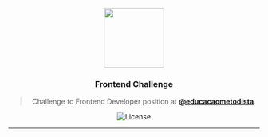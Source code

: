<p align="center">
  <img src="http://educacaometodista.org.br/++theme++novo-logo-rede/img/lrm.png" width="120">
</p>

<h3 align="center">
  Frontend Challenge
</h3>

<blockquote align="center">
Challenge to Frontend Developer position at <a href="https://github.com/educacaometodista"><strong>@educacaometodista</strong></a>.
</blockquote>

<p align="center">

  <img alt="License" src="https://img.shields.io/badge/license-MIT-%2304D361">

</p>

<hr/>